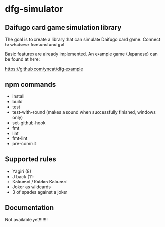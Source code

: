 # dfg-simulator

## Daifugo card game simulation library

The goal is to create a library that can simulate Daifugo card game. Connect to whatever frontend and go!

Basic features are already implemented. An example game (Japanese) can be found at here:

https://github.com/yncat/dfg-example

## npm commands

- install
- build
- test
- test-with-sound (makes a sound when successfully finished, windows only)
- set-github-hook
- fmt
- lint
- fmt-lint
- pre-commit

## Supported rules

- Yagiri (8)
- J back (11)
- Kakumei / Kaidan Kakumei
- Joker as wildcards
- 3 of spades against a joker

## Documentation

Not available yet!!!!!!!
